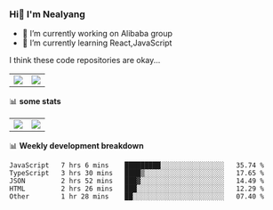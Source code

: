 ### Hi👋 I'm Nealyang

- 🔭 I’m currently working on Alibaba group
- 🌱 I’m currently learning React,JavaScript


I think these code repositories are okay...

<table>
  <tbody>
    <tr>
      <td>
        <a href="https://github.com/Nealyang/React-Express-Blog-Demo">
          <img align="center" src="https://github-readme-stats.vercel.app/api/pin/?username=Nealyang&repo=React-Express-Blog-Demo&theme=chartreuse-dark" />
        </a>
      </td>
       <td>
        <a href="https://github.com/Nealyang/PersonalBlog">
          <img align="center" src="https://github-readme-stats.vercel.app/api/pin/?username=Nealyang&repo=PersonalBlog&theme=chartreuse-dark" />
        </a>
      </td>
    </tr>
  </tbody>
</table>

📊 **some stats**


<table>
  <tbody>
    <tr>
      <td>
          <img align="center" src="https://github-readme-stats.vercel.app/api?username=Nealyang&theme=chartreuse-dark&show_icons=true" />
      </td>
       <td>
          <img align="center" src="https://github-readme-stats.vercel.app/api/top-langs/?username=Nealyang&theme=chartreuse-dark" />
      </td>
    </tr>
  </tbody>
</table>

📊 **Weekly development breakdown**

<!--START_SECTION:waka-->
```text
JavaScript   7 hrs 6 mins    █████████░░░░░░░░░░░░░░░░   35.74 % 
TypeScript   3 hrs 30 mins   ████▒░░░░░░░░░░░░░░░░░░░░   17.65 % 
JSON         2 hrs 52 mins   ███▓░░░░░░░░░░░░░░░░░░░░░   14.49 % 
HTML         2 hrs 26 mins   ███░░░░░░░░░░░░░░░░░░░░░░   12.29 % 
Other        1 hr 28 mins    ██░░░░░░░░░░░░░░░░░░░░░░░   07.40 % 
```
<!--END_SECTION:waka-->
